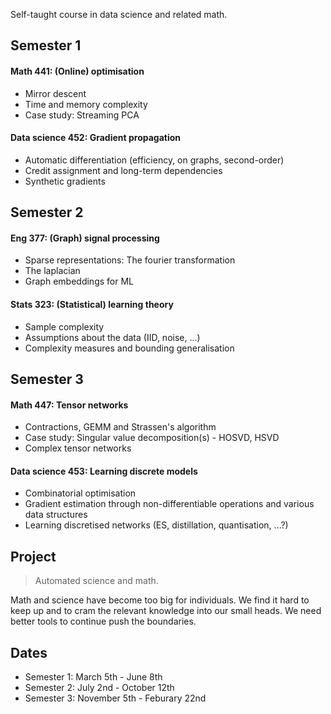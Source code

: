
Self-taught course in data science and related math.

## Semester 1

#### Math 441: (Online) optimisation

* Mirror descent
* Time and memory complexity
* Case study: Streaming PCA

#### Data science 452: Gradient propagation

* Automatic differentiation (efficiency, on graphs, second-order)
* Credit assignment and long-term dependencies
* Synthetic gradients

## Semester 2

#### Eng 377: (Graph) signal processing

* Sparse representations: The fourier transformation
* The laplacian
* Graph embeddings for ML

#### Stats 323: (Statistical) learning theory

* Sample complexity  
* Assumptions about the data (IID, noise, ...)
* Complexity measures and bounding generalisation

## Semester 3

#### Math 447: Tensor networks

* Contractions, GEMM and Strassen's algorithm
* Case study: Singular value decomposition(s) - HOSVD, HSVD
* Complex tensor networks

#### Data science 453: Learning discrete models

* Combinatorial optimisation
* Gradient estimation through non-differentiable operations and various data structures
* Learning discretised networks (ES, distillation, quantisation, ...?)

## Project

> Automated science and math.

Math and science have become too big for individuals. We find it hard to keep up and to cram the relevant knowledge into our small heads. We need better tools to continue push the boundaries.

## Dates

* Semester 1: March 5th - June 8th
* Semester 2: July 2nd - October 12th
* Semester 3: November 5th - Feburary 22nd
